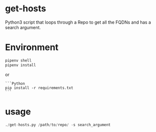 # get-hosts
Python3 script that loops through a Repo to get all the FQDNs and has a search argument.

# Environment
```Python
pipenv shell 
pipenv install
```

or
    
    ```Python
    pip install -r requirements.txt
    ```
    

# usage
```Python
./get-hosts.py /path/to/repo/ -s search_argument
```